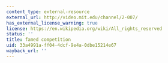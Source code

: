 ```yaml
---
content_type: external-resource
external_url: http://video.mit.edu/channel/2-007/
has_external_license_warning: true
license: https://en.wikipedia.org/wiki/All_rights_reserved
status: ''
title: famed competition
uid: 33a4991a-ff04-4dcf-9e4a-0dbe15214e67
wayback_url: ''
---
```

